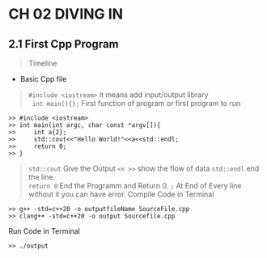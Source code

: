 # CH 02 DIVING IN

## 2.1 First Cpp Program

> Timeline 

* Basic Cpp file  
> `#include <iostream>` it means add input/output library    
> ` int main(){};` First function of program or first program to run

    >> #include <iostream>         
    >> int main(int argc, char const *argv[]){         
    >>     int a{2};           
    >>     std::cout<<"Hello World!"<<a<<std::endl;            
    >>     return 0;           
    >> }
> ` std::cout ` Give the Output ` << >> ` show the flow of data ` std::endl ` end the line.    
> ` return 0 ` End the Programm and Return 0.
> ` ; ` At End of Every line without it you can have error.
Compile Code in Terminal    
    
    >> g++ -std=c++20 -o outputfileName SourceFile.cpp     
    >> clang++ -std=c++20 -o output Sourcefile.cpp
Run Code in Terminal    
    
    >> ./output